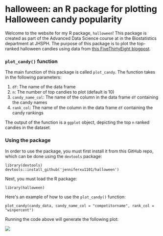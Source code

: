# halloween: an R package for plotting Halloween candy popularity

Welcome to the website for my R package, `halloween`!  This package is created as part of the Advanced Data Science course at in the Biostatistics department at JHSPH.  The purpose of this package is to plot the top-ranked halloween candies using data from [this FiveThirtyEight blogpost](https://fivethirtyeight.com/features/the-ultimate-halloween-candy-power-ranking/).

### `plot_candy()` function
The main function of this package is called `plot_candy`.  The function takes in the following parameters:

1) `df`: The name of the data frame
2) `n`: The number of top candies to plot (default is 10)
3) `candy_name_col`: The name of the column in the data frame `df` containing the candy names
4) `rank_col`: The name of the column in the data frame `df` containing the candy rankings

The output of the function is a `ggplot` object, depicting the top `n` ranked candies in the dataset.

### Using the package
In order to use the package, you must first install it from this GitHub repo, which can be done using the `devtools` package:

```
library(devtools)
devtools::install_github('jenniferxu1101/halloween')
```
Next, you must load the R package:

```
library(halloween)
```

Here's an example of how to use the `plot_candy()` function:

```
plot_candy(candy_data, candy_name_col = "competitorname", rank_col = "winpercent")
```

Running the code above will generate the following plot:

![](https://raw.githubusercontent.com/benjamin-ackerman/R_products_tutorial/master/figures/candy_plot.png)
